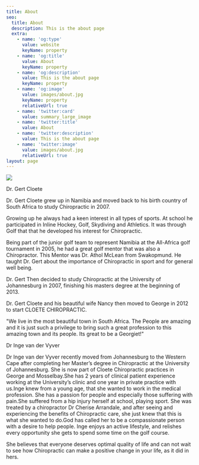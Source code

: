 ```yaml
---
title: About
seo:
  title: About
  description: This is the about page
  extra:
    - name: 'og:type'
      value: website
      keyName: property
    - name: 'og:title'
      value: About
      keyName: property
    - name: 'og:description'
      value: This is the about page
      keyName: property
    - name: 'og:image'
      value: images/about.jpg
      keyName: property
      relativeUrl: true
    - name: 'twitter:card'
      value: summary_large_image
    - name: 'twitter:title'
      value: About
    - name: 'twitter:description'
      value: This is the about page
    - name: 'twitter:image'
      value: images/about.jpg
      relativeUrl: true
layout: page
---
```



![](/images/160995144\_238402021310606\_5535248550972925625\_n.jpg)

Dr. Gert Cloete

Dr. Gert Cloete grew up in Namibia and moved back to his birth country of South Africa to study Chiropractic in 2007.

Growing up he always had a keen interest in all types of sports. At school he participated in Inline Hockey, Golf, Skydiving and Athletics. It was through Golf that that he developed his interest for Chiropractic.

Being part of the junior golf team to represent Namibia at the All-Africa golf tournament in 2005, he had a great golf mentor that was also a Chiropractor. This Mentor was Dr. Athol McLean from Swakopmund. He taught Dr. Gert about the importance of Chiropractic in sport and for general well being.

Dr. Gert Then decided to study Chiropractic at the University of Johannesburg in 2007, finishing his masters degree at the beginning of 2013.

Dr. Gert Cloete and his beautiful wife Nancy then moved to George in 2012 to start CLOETE CHIROPRACTIC.

"We live in the most beautiful town in South Africa. The People are amazing and it is just such a privilege to bring such a great profession to this amazing town and its people. Its great to be a Georgiet!"

Dr Inge van der Vyver

Dr Inge van der Vyver recently moved from Johannesburg to the Western Cape after completing her Master’s degree in Chiropractic at the University of Johannesburg.  She is now part of Cloete Chiropractic practices in George and Mosselbay.She has 2 years of clinical patient experience working at the University’s clinic and one year in private practice with us.Inge knew from a young age, that she wanted to work in the medical profession.  She has a passion for people and especially those suffering with pain.She suffered from a hip injury herself at school, playing sport.  She was treated by a chiropractor Dr Cherise Arrandale, and after seeing and experiencing the benefits of Chiropractic care,  she just knew that this is what she wanted to do.God has called her to be  a compassionate person with a desire to help people.  Inge enjoys an active lifestyle, and relishes every opportunity she gets to spend some time on the golf course.

She believes that everyone deserves optimal quality of life and can not wait to see how Chiropractic can make a positive change in your life, as it did in hers.
